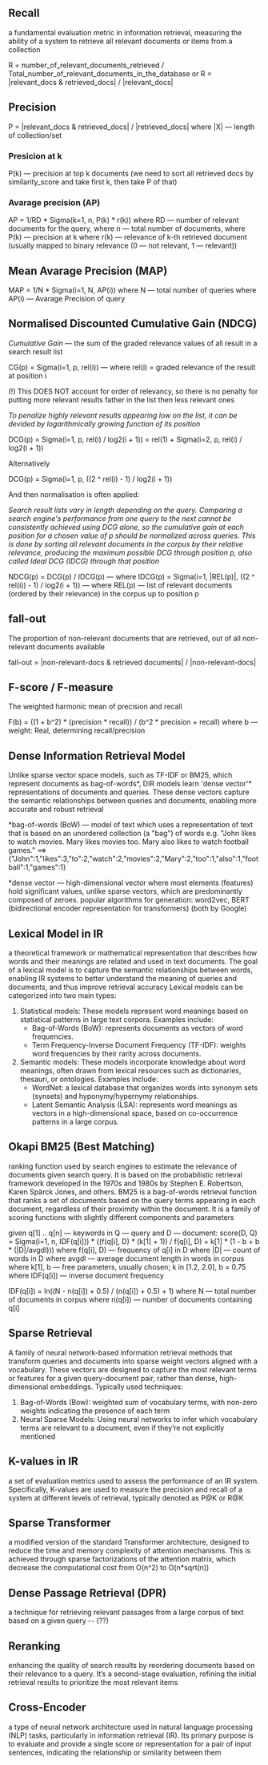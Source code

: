 ## Recall
a fundamental evaluation metric in information retrieval, measuring the ability of a system to retrieve all relevant documents or items from a collection

R = number_of_relevant_documents_retrieved / Total_number_of_relevant_documents_in_the_database
or
R = |relevant_docs & retrieved_docs| / |relevant_docs|

## Precision

P = |relevant_docs & retrieved_docs| / |retrieved_docs| where |X| — length of collection/set

### Presicion at k
P(k) — precision at top k documents (we need to sort all retrieved docs by similarity_score and take first k, then take P of that)

### Avarage precision (AP)
AP = 1/RD * Sigma(k=1, n, P(k) * r(k))
    where RD — number of relevant documents for the query,
    where n — total number of documents,
    where P(k) — precision at k
    where r(k) — relevance of k-th retrieved document (usually mapped to binary relevance (0 — not relevant, 1 — relevant))

## Mean Avarage Precision (MAP)

MAP = 1/N * Sigma(i=1, N, AP(i))
    where N — total number of queries
    where AP(i) — Avarage Precision of query

## Normalised Discounted Cumulative Gain (NDCG)

*Cumulative Gain* — the sum of the graded relevance values of all result in a search result list

CG(p) = Sigma(i=1, p, rel(i)) — where rel(i) = graded relevance of the result at position i

(!) This DOES NOT account for order of relevancy, so there is no penalty for putting more relevant results father in the list then less relevant ones

*To penalize highly relevant results appearing low on the list, it can be devided by logarithmically growing function of its position*

DCG(p)
    = Sigma(i=1, p, rel(i) / log2(i + 1))
    = rel(1) + Sigma(i=2, p, rel(i) / log2(i + 1))

Alternatively

DCG(p) = Sigma(i=1, p, ((2 ^ rel(i) - 1) / log2(i + 1))

And then normalisation is often applied:

*Search result lists vary in length depending on the query. Comparing a search engine's performance from one query to the next cannot be consistently achieved using DCG alone, so the cumulative gain at each position for a chosen value of p should be normalized across queries. This is done by sorting all relevant documents in the corpus by their relative relevance, producing the maximum possible DCG through position p, also called Ideal DCG (IDCG) through that position*

NDCG(p) = DCG(p) / IDCG(p)
    — where IDCG(p) = Sigma(i=1, |REL(p)|, ((2 ^ rel(i)) - 1) / log2(i + 1))
    — where REL(p) — list of relevant documents (ordered by their relevance) in the corpus up to position p

## fall-out
The proportion of non-relevant documents that are retrieved, out of all non-relevant documents available

fall-out = |non-relevant-docs & retrieved documents| / |non-relevant-docs|

## F-score / F-measure
The weighted harmonic mean of precision and recall

F(b) = ((1 + b^2) * (precision * recall)) / (b^2 * precision + recall)
    where b — weight: Real, determining recall/precision

## Dense Information Retrieval Model
Unlike sparse vector space models, such as TF-IDF or BM25, which represent documents as bag-of-words*, DIR models learn 'dense vector'* representations of documents and queries. These dense vectors capture the semantic relationships between queries and documents, enabling more accurate and robust retrieval

*bag-of-words (BoW) — model of text which uses a representation of text that is based on an unordered collection (a "bag") of words
e.g. "John likes to watch movies. Mary likes movies too. Mary also likes to watch football games."
    ==> {"John":1,"likes":3,"to":2,"watch":2,"movies":2,"Mary":2,"too":1,"also":1,"football":1,"games":1}

*dense vector — high-dimensional vector where most elements (features) hold significant values, unlike sparse vectors, which are predominantly composed of zeroes.
popular algorithms for generation: word2vec, BERT (bidirectional encoder representation for transformers) (both by Google)

## Lexical Model in IR
 a theoretical framework or mathematical representation that describes how words and their meanings are related and used in text documents. The goal of a lexical model is to capture the semantic relationships between words, enabling IR systems to better understand the meaning of queries and documents, and thus improve retrieval accuracy
Lexical models can be categorized into two main types:
1. Statistical models: These models represent word meanings based on statistical patterns in large text corpora. Examples include:
    - Bag-of-Words (BoW): represents documents as vectors of word frequencies.
    - Term Frequency-Inverse Document Frequency (TF-IDF): weights word frequencies by their rarity across documents.
2. Semantic models: These models incorporate knowledge about word meanings, often drawn from lexical resources such as dictionaries, thesauri, or ontologies. Examples include:
    - WordNet: a lexical database that organizes words into synonym sets (synsets) and hyponymy/hypernymy relationships.
    - Latent Semantic Analysis (LSA): represents word meanings as vectors in a high-dimensional space, based on co-occurrence patterns in a large corpus.


## Okapi BM25 (Best Matching)
ranking function used by search engines to estimate the relevance of documents given search query. It is based on the probabilistic retrieval framework developed in the 1970s and 1980s by Stephen E. Robertson, Karen Spärck Jones, and others.
BM25 is a bag-of-words retrieval function that ranks a set of documents based on the query terms appearing in each document, regardless of their proximity within the document. It is a family of scoring functions with slightly different components and parameters

given q[1] .. q[n] — keywords in Q — query and D — document:
score(D, Q) = Sigma(i=1, n, IDF(q[i])) * ((f(q[i], D) * (k[1] + 1)) / f(q[i], D) + k[1] * (1 - b + b * (|D|/avgdl)))
    where f(q[i], D) — frequency of q[i] in D
    where |D| — count of words in D
    where avgdl — average document length in words in corpus
    where k[1], b — free parameters, usually chosen; k in [1.2, 2.0], b = 0.75
    where IDF(q[i]) — inverse document frequency

IDF(q[i]) = ln((N - n(q[i]) + 0.5) / (n(q[i]) + 0.5) + 1)
    where N — total number of documents in corpus
    where n(q[i]) — number of documents containing q[i]

## Sparse Retrieval
A family of neural network-based information retrieval methods that transform queries and documents into sparse weight vectors aligned with a vocabulary. These vectors are designed to capture the most relevant terms or features for a given query-document pair, rather than dense, high-dimensional embeddings.
Typically used techniques:
1. Bag-of-Words (Bow): weighted sum of vocabulary terms, with non-zero weights indicating the presence of each term
2. Neural Sparse Models: Using neural networks to infer which vocabulary terms are relevant to a document, even if they’re not explicitly mentioned

## K-values in IR
a set of evaluation metrics used to assess the performance of an IR system. Specifically, K-values are used to measure the precision and recall of a system at different levels of retrieval, typically denoted as P@K or R@K

## Sparse Transformer
a modified version of the standard Transformer architecture, designed to reduce the time and memory complexity of attention mechanisms. This is achieved through sparse factorizations of the attention matrix, which decrease the computational cost from O(n^2) to O(n*sqrt(n))

## Dense Passage Retrieval (DPR)
 a technique for retrieving relevant passages from a large corpus of text based on a given query -- (??)

## Reranking
 enhancing the quality of search results by reordering documents based on their relevance to a query. It’s a second-stage evaluation, refining the initial retrieval results to prioritize the most relevant items

## Cross-Encoder
a type of neural network architecture used in natural language processing (NLP) tasks, particularly in information retrieval (IR). Its primary purpose is to evaluate and provide a single score or representation for a pair of input sentences, indicating the relationship or similarity between them
